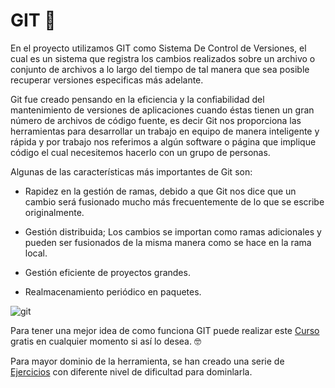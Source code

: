 # GIT 🔱

En el proyecto utilizamos GIT como Sistema De Control de Versiones, el cual es un sistema que registra los cambios realizados sobre un archivo o conjunto de archivos a lo largo del tiempo de tal manera que sea posible recuperar versiones especificas más adelante.

Git fue creado pensando en la eficiencia y la confiabilidad del mantenimiento de versiones de aplicaciones cuando éstas tienen un gran número de archivos de código fuente, es decir Git nos proporciona las herramientas para desarrollar un trabajo en equipo de manera inteligente y rápida y por trabajo nos referimos a algún software o página que implique código el cual necesitemos hacerlo con un grupo de personas.

Algunas de las características más importantes de Git son:

- Rapidez en la gestión de ramas, debido a que Git nos dice que un cambio será fusionado mucho más frecuentemente de lo que se escribe originalmente.

- Gestión distribuida; Los cambios se importan como ramas adicionales y pueden ser fusionados de la misma manera como se hace en la rama local.

- Gestión eficiente de proyectos grandes.

- Realmacenamiento periódico en paquetes.


![git](https://user-images.githubusercontent.com/45079819/77668248-ed2ece80-6f61-11ea-9aed-205fe5137a97.png)


Para tener una mejor idea de como funciona GIT puede realizar este [Curso](https://codigofacilito.com/cursos/git) gratis en cualquier momento si así lo desea. 🤓

Para mayor dominio de la herramienta, se han creado una serie de [Ejercicios](https://github.com/Diegonavia/Onboarding-DevOps/tree/master/GIT) con diferente nivel de dificultad para dominlarla.
